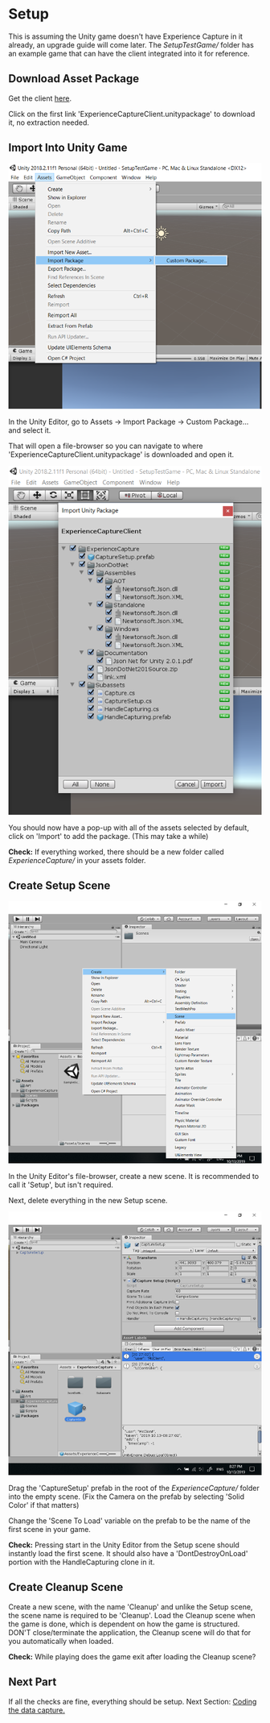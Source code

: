 # Setup

This is assuming the Unity game doesn't have Experience Capture in it already, an
upgrade guide will come later. The *SetupTestGame/* folder has an example 
game that can have the client integrated into it for reference.

## Download Asset Package

Get the client [here](https://github.com/jhburns/ExperienceCapture/releases/tag/client.1.2.0).

Click on the first link 'ExperienceCaptureClient.unitypackage' to download it, no extraction needed.

## Import Into Unity Game

![Opening asset menu](images/import_package.png)

In the Unity Editor, go to Assets -> Import Package -> Custom Package... and select it.

That will open a file-browser so you can navigate to where 'ExperienceCaptureClient.unitypackage'
is downloaded and open it. 

![Importing package](images/import_menu.png)

You should now have a pop-up with all of the assets selected by default, click on 
'Import' to add the package. (This may take a while)

**Check:** If everything worked, there should be a new folder called *ExperienceCapture/* in your assets folder.

## Create Setup Scene

![Making a new scene](images/new_scene.png)

In the Unity Editor's file-browser, create a new scene. It is recommended to call it 'Setup', but
isn't required. 

Next, delete everything in the new Setup scene. 

![Dragging in prefab](images/prefab.png)

Drag the 'CaptureSetup' prefab in the root of the *ExperienceCapture/* folder into the empty scene.
(Fix the Camera on the prefab by selecting 'Solid Color' if that matters)

Change the 'Scene To Load' variable on the prefab to be the name of the first scene in your 
game. 

**Check:** Pressing start in the Unity Editor from the Setup scene should instantly load the first scene.
It should also have a 'DontDestroyOnLoad' portion with the HandleCapturing clone in it.

## Create Cleanup Scene

Create a new scene, with the name 'Cleanup' and unlike the Setup scene, the scene name
is required to be 'Cleanup'. Load the Cleanup scene when the game is done, which
is dependent on how the game is structured. DON'T close/terminate the application,
the Cleanup scene will do that for you automatically when loaded. 

**Check:** While playing does the game exit after loading the Cleanup scene?

## Next Part

If all the checks are fine, everything should be setup. Next Section: [Coding the data capture.](Coding.md)